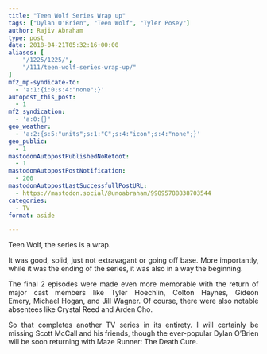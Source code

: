 ```yaml
---
title: "Teen Wolf Series Wrap up"
tags: ["Dylan O'Brien", "Teen Wolf", "Tyler Posey"]
author: Rajiv Abraham
type: post
date: 2018-04-21T05:32:16+00:00
aliases: [
    "/1225/1225/",
    "/111/teen-wolf-series-wrap-up/"
]
mf2_mp-syndicate-to:
  - 'a:1:{i:0;s:4:"none";}'
autopost_this_post:
  - 1
mf2_syndication:
  - 'a:0:{}'
geo_weather:
  - 'a:2:{s:5:"units";s:1:"C";s:4:"icon";s:4:"none";}'
geo_public:
  - 1
mastodonAutopostPublishedNoRetoot:
  - 1
mastodonAutopostPostNotification:
  - 200
mastodonAutopostLastSuccessfullPostURL:
  - https://mastodon.social/@unoabraham/99895788838703544
categories:
  - TV
format: aside

---
```

<p style="text-align: justify;">
  Teen Wolf, the series is a wrap.
</p>

<p style="text-align: justify;">
  It was good, solid, just not extravagant or going off base. More importantly, while it was the ending of the series, it was also in a way the beginning.
</p>

<p style="text-align: justify;">
  The final 2 episodes were made even more memorable with the return of major cast members like Tyler Hoechlin, Colton Haynes, Gideon Emery, Michael Hogan, and Jill Wagner. Of course, there were also notable absentees like Crystal Reed and Arden Cho.
</p>

<p style="text-align: justify;">
  So that completes another TV series in its entirety. I will certainly be missing Scott McCall and his friends, though the ever-popular Dylan O&#8217;Brien will be soon returning with Maze Runner: The Death Cure.
</p>